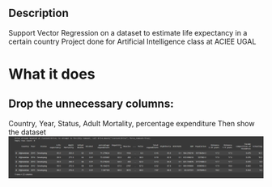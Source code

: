 ## Description
Support Vector Regression on a dataset to estimate life expectancy in a certain country
Project done for Artificial Intelligence class at ACIEE UGAL

# What it does
## Drop the unnecessary columns:
Country, Year, Status, Adult Mortality, percentage expenditure
Then show the dataset
![](screenshots/1.png)
